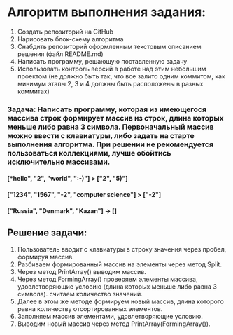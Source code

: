 
# **Алгоритм выполнения задания:**

1. Создать репозиторий на GitHub 
2. Нарисовать блок-схему алгоритма 
3. Снабдить репозиторий оформленным текстовым описанием решения (файл README.md)
4. Написать программу, решающую поставленную задачу
5. Использовать контроль версий в работе над этим небольшим проектом (не должно быть так, что все залито одним коммитом, как минимум этапы 2, 3 и 4 должны быть расположены в разных коммитах)

### Задача: Написать программу, которая из имеющегося массива строк формирует массив из строк, длина которых  меньше либо равна 3 символа. Первоначальный массив можно ввести с клавиатуры, либо задать на старте выполнения алгоритма. При решении не рекомендуется пользоваться коллекциями, лучше обойтись исключительно массивами.
#### [*hello", "2", "world", ":-)"] > ["2", "5)"]
#### ["1234", "1567", "-2", "computer science"] > ["-2"]
#### ["Russia", "Denmark", "Kazan"] -> []


## Решение задачи:
1. Пользователь вводит с клавиатуры в строку значения через пробел, формируя массив.
2. Разбиваем формированный массив на элементы через метод Split.
3. Через метод PrintArray() выводим массив. 
4. Через метод FormingArray() проверяем элементы массива, удовлетворяющие условию (длина которых  меньше либо равна 3 символа). считаем количество значений. 
5. Далее в этом же методе формируем новый массив, длина которого равна количеству отсортированных элементов. 
6. Заполняем массив элементами, удовлетворяющие условию.
7. Выводим новый массив через метод PrintArray(FormingArray()). 

